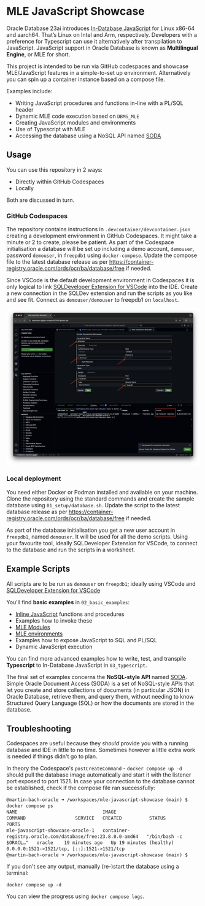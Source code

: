 # MLE JavaScript Showcase

Oracle Database 23ai introduces [In-Database JavaScript](https://docs.oracle.com/en/database/oracle/oracle-database/23/mlejs/) for Linux x86-64 and aarch64. That’s Linux on Intel and Arm, respectively. Developers with a preference for Typescript can use it alternatively after transpilation to JavaScript. JavaScript support in Oracle Database is known as **Multilingual Engine**, or MLE for short.

This project is intended to be run via GitHub codespaces and showcase MLE/JavaScript features in a simple-to-set up environment. Alternatively you can spin up a container instance based on a compose file.

Examples include:

- Writing JavaScript procedures and functions in-line with a PL/SQL header
- Dynamic MLE code execution based on `DBMS_MLE`
- Creating JavaScript modules and environments
- Use of Typescript with MLE
- Accessing the database using a NoSQL API named [SODA](https://docs.oracle.com/en/database/oracle/simple-oracle-document-access/adsdi/index.html)

## Usage

You can use this repository in 2 ways:

- Directly within GitHub Codespaces
- Locally

Both are discussed in turn.

### GitHub Codespaces

The repository contains instructions in `.devcontainer/devcontainer.json` creating a development environment in GitHub Codespaces. It might take a minute or 2 to create, please be patient. As part of the Codespace initialisation a database will be set up including a demo account, `demouser`, password `demouser`, in `freepdb1` using `docker-compose`. Update the compose file to the latest database release as per <https://container-registry.oracle.com/ords/ocr/ba/database/free> if needed.

Since VSCode is the default development environment in Codespaces it is only logical to link [SQLDeveloper Extension for VSCode](https://marketplace.visualstudio.com/items?itemName=Oracle.sql-developer) into the IDE. Create a new connection in the SQLDev extension and run the scripts as you like and see fit. Connect as `demouser/demouser` to freepdb1 on `localhost`.

![Screenshot showing how to create a connection in Codespaces for Oracle SQLDeveloper for VSCode](doc/database-connection.png "Screenshot showing connection details")

### Local deployment

You need either Docker or Podman installed and available on your machine. Clone the repository using the standard commands and create the sample database using `01_setup/database.sh`. Update the script to the latest database release as per <https://container-registry.oracle.com/ords/ocr/ba/database/free> if needed.

As part of the database initialisation you get a new user account in `freepdb1`, named `demouser`. It will be used for all the demo scripts. Using your favourite tool, ideally SQLDeveloper Extension for VSCode, to connect to the database and run the scripts in a worksheet.

## Example Scripts

All scripts are to be run as `demouser` on `freepdb1`; ideally using VSCode and [SQLDeveloper Extension for VSCode](https://marketplace.visualstudio.com/items?itemName=Oracle.sql-developer)

You'll find **basic examples** in `02_basic_examples`:

- [Inline JavaScript](https://docs.oracle.com/en/database/oracle/oracle-database/23/mlejs/call-specifications-functions.html) functions and procedures
- Examples how to invoke these
- [MLE Modules](https://docs.oracle.com/en/database/oracle/oracle-database/23/mlejs/using-javascript-modules-mle.html)
- [MLE environments](https://docs.oracle.com/en/database/oracle/oracle-database/23/mlejs/specifying-environments-mle-modules.html)
- Examples how to expose JavaScript to SQL and PL/SQL
- Dynamic JavaScript execution

You can find more advanced examples how to write, test, and transpile **Typescript** to In-Database JavaScript in `03_typescript`.

The final set of examples concerns the **NoSQL-style API** named [SODA](https://docs.oracle.com/en/database/oracle/oracle-database/23/mlejs/soda-collections-in-mle-js.html). Simple Oracle Document Access (SODA) is a set of NoSQL-style APIs that let you create and store collections of documents (in particular JSON) in Oracle Database, retrieve them, and query them, without needing to know Structured Query Language (SQL) or how the documents are stored in the database.

## Troubleshooting

Codespaces are useful because they _should_ provide you with a running database and IDE in little to no time. Sometimes however a little extra work is needed if things didn't go to plan.

In theory the  Codespace's `postCreateCommand` - `docker compose up -d` should pull the database image automatically and start it with the listener port exposed to port 1521. In case your connection to the database cannot be established, check if the compose file ran successfully:

```
@martin-bach-oracle ➜ /workspaces/mle-javascript-showcase (main) $ docker compose ps
NAME                               IMAGE                                                        COMMAND                  SERVICE   CREATED          STATUS                    PORTS
mle-javascript-showcase-oracle-1   container-registry.oracle.com/database/free:23.8.0.0-amd64   "/bin/bash -c $ORACL…"   oracle    19 minutes ago   Up 19 minutes (healthy)   0.0.0.0:1521->1521/tcp, [::]:1521->1521/tcp
@martin-bach-oracle ➜ /workspaces/mle-javascript-showcase (main) $
```

If you don't see any output, manually (re-)start the database using a terminal:

```
docker compose up -d
```

You can view the progress using `docker compose logs`.
